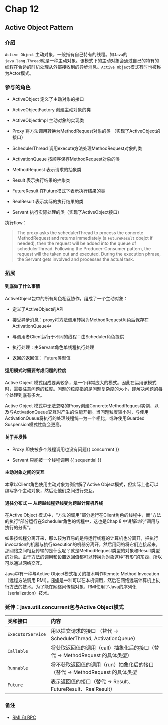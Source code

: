 # Chap 12

## Active Object Pattern

### 介绍

`Active Object` 主动对象，一般指有自己特有的线程。如`Java`的`java.lang.Thread`就是一种主动对象。该模式下的主动对象会通过自己的特有的线程在合适的时机处理从外部接收到的异步消息。`Active Object`模式有时也被称为Actor模式。

### 参与的角色

* ActiveObject 定义了主动对象的接口

* ActiveObjectFactory 创建主动对象的类

* ActiveObjectImpl 主动对象的实现类

* Proxy 将方法调用转换为MethodRequest对象的类 （实现了ActiveObject的接口）

* SchedulerThread 调用execute方法处理MethodRequest对象的类

* ActivationQueue 按顺序保存MethodRequest对象的类

* MethodRequest 表示请求的抽象类

* Result 表示执行结果的抽象类

* FutureResult 在Future模式下表示执行结果的类

* RealResult 表示实际的执行结果的类

* Servant 执行实际处理的类（实现了ActiveObject接口）

执行flow：

> The proxy asks the schedulerThread to process the concrete MethodRequest and returns immediately (a `FutureResult` obejct if needed), then the request will be added into the queue of schedulerThread. Following the Producer-Consumer pattern, the request will the taken out and executed. During the execution phrase, the Servant gets involved and processes the actual task.

### 拓展

#### 到底做了什么事情

ActiveObject包中的所有角色相互协作，组成了一个主动对象：

* 定义了ActiveObject的API

* 接受异步消息：proxy将方法调用转换为MethodRequest角色后保存在ActivationQueue中

* 与调用者Client运行于不同的线程：由Scheduler角色提供

* 执行处理：由Servant角色单线程执行处理

* 返回的返回值： Future类型值

#### 运用模式时需要考虑问题的粒度

Active Object 模式组成要素较多，是一个非常庞大的模式。因此在运用该模式时，需要注意问题的粒度。问题的粒度指的是问题复杂度的大小，即解决问题的每个处理到底有多大。

Active Object 模式中无法忽略的Proxy创建ConcreteMethodRequest实例，以及与ActivationQueue交互时产生的性能开销。当问题粒度较小时，与使用ActivationQueue将执行的处理线程统一为一个相比，或许使用Guarded Suspension模式性能会更高。

#### 关于并发性

* Proxy 即使被多个线程调用也没有问题{{ concurrent }}

* Servant 只能被一个线程调用 {{ sequential }}

#### 主动对象之间的交互

本章以Client角色使用主动对象为例讲解了Active Object模式，但实际上也可以编写多个主动对象，然后让他们之间进行交互。

#### 通往分布式 -- 从跨越线程界线变为跨越计算机界线

在Active Object 模式中，“方法的调用”部分运行在Client角色的线程中，而“方法的执行”部分运行在Scheduler角色的线程中，这也是Chap 8 中讲解过的“调用与执行的分离”。

如果按线程分离开来，那么较为容易的是将运行线程的计算机也分离开，把执行invocation的机器与执行execution的机器分离开，然后用网络将它们连接起来。那网络之间相互传输的是什么呢？就是MethodRequest类型的对象和Result类型的对象。由于方法的调用和设置返回值都可以转换为对象这种“有形”的东西，所以可以通过网络交互。

Java中有一种与Active Object模式相关的技术叫作Remote Method Invocation（远程方法调用 RMI）。[RMI](https://docs.oracle.com/javase/tutorial/rmi/overview.html)是一种可以在本机调用，然后在网络远端计算机上执行方法的技术。为了能在网络间传输对象，RMI使用了Java的序列化（serialization）技术。

### 延伸：java.util.concurrent包与Active Object模式

| 类和接口    | 内容 |
| :----- | :----- |
| `ExecutorService`            | 用以提交请求的接口 （替代 -> SchedulerThread, ActivationQueue） |
| `Callable` | 将获取返回值的调用（call）抽象化后的接口（替代 -> MethodRequest 的具体类型） |
| `Runnable` | 将不获取返回值的调用（run）抽象化后的接口（替代 ->  MethodRequest 的具体类型|
| `Future` | 表示返回值的接口（替代 -> Result、FutureResult、RealResult）|

### 备注

* [RMI 和 RPC](https://zhuanlan.zhihu.com/p/188432060)